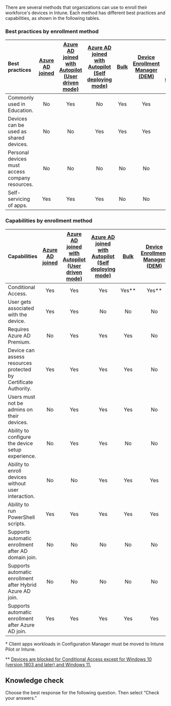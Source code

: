 There are several methods that organizations can use to enroll their workforce's devices in Intune. Each method has different best practices and capabilities, as shown in the following tables.

### Best practices by enrollment method

| **Best practices**                              | **[Azure AD joined](/mem/intune/enrollment/windows-enroll#enable-windows-automatic-enrollment?azure-portal=true)** | **[Azure AD joined with Autopilot (User driven mode)](/mem/autopilot/enrollment-autopilot?azure-portal=true)** | **[Azure AD joined with Autopilot (Self deploying mode)](/mem/autopilot/enrollment-autopilot?azure-portal=true)** | **[Bulk](/mem/intune/enrollment/windows-bulk-enroll?azure-portal=true)** | **[Device Enrollment Manager (DEM)](/mem/intune/enrollment/device-enrollment-manager-enroll?azure-portal=true)** | **[Bring Your Own Device (BYOD)](/mem/intune/enrollment/device-enrollment#personal-devices?azure-portal=true)** | **[Group Policy Object (GPO)](/windows/client-management/mdm/enroll-a-windows-10-device-automatically-using-group-policy?azure-portal=true)** | **[Co-management](/configmgr/core/clients/manage/co-management-overview?azure-portal=true)** |
|:----------------------------------------------- |:--------------------------------------------------------------------------------------------------------------------------------------------:|:----------------------------------------------------------------------------------------------------------------------------------------:|:-------------------------------------------------------------------------------------------------------------------------------------------:|:--------------------------------------------------------------------------------------------------:|:------------------------------------------------------------------------------------------------------------------------------------------:|:-----------------------------------------------------------------------------------------------------------------------------------------:|:-----------------------------------------------------------------------------------------------------------------------------------------------------------------------:|:----------------------------------------------------------------------------------------------------------------------:|
| Commonly used in Education.                     |                                                                      No                                                                      |                                                                   Yes                                                                    |                                                                     No                                                                      |                                                Yes                                                 |                                                                    Yes                                                                     |                                                                    No                                                                     |                                                                                   No                                                                                    |                                                           No                                                           |
| Devices can be used as shared devices.          |                                                                      No                                                                      |                                                                    No                                                                    |                                                                     Yes                                                                     |                                                Yes                                                 |                                                                    Yes                                                                     |                                                                    No                                                                     |                                                                                   No                                                                                    |                                                           No                                                           |
| Personal devices must access company resources. |                                                                      No                                                                      |                                                                    No                                                                    |                                                                     No                                                                      |                                                 No                                                 |                                                                     No                                                                     |                                                                    Yes                                                                    |                                                                                   No                                                                                    |                                                           No                                                           |
| Self-servicing of apps.                         |                                                                     Yes                                                                      |                                                                   Yes                                                                    |                                                                     Yes                                                                     |                                                 No                                                 |                                                                     No                                                                     |                                                                    Yes                                                                    |                                                                                   Yes                                                                                   |                                                          Yes                                                           |

### Capabilities by enrollment method

| **Capabilities**                                                | **[Azure AD joined](/mem/intune/enrollment/windows-enroll#enable-windows-automatic-enrollment?azure-portal=true)** | **[Azure AD joined with Autopilot (User driven mode)](/mem/autopilot/enrollment-autopilot?azure-portal=true)** | **[Azure AD joined with Autopilot (Self deploying mode)](/mem/autopilot/enrollment-autopilot?azure-portal=true)** | **[Bulk](/mem/intune/enrollment/windows-bulk-enroll?azure-portal=true)** | **[Device Enrollment Manager (DEM)](/mem/intune/enrollment/device-enrollment-manager-enroll?azure-portal=true)** | **[Bring Your Own Device (BYOD)](/mem/intune/enrollment/device-enrollment#personal-devices?azure-portal=true)** | **[Group Policy Object (GPO)](/windows/client-management/mdm/enroll-a-windows-10-device-automatically-using-group-policy?azure-portal=true)** | **[Co-management](/configmgr/core/clients/manage/co-management-overview?azure-portal=true)** |
|:--------------------------------------------------------------- |:--------------------------------------------------------------------------------------------------------------------------------------------:|:----------------------------------------------------------------------------------------------------------------------------------------:|:-------------------------------------------------------------------------------------------------------------------------------------------:|:--------------------------------------------------------------------------------------------------:|:------------------------------------------------------------------------------------------------------------------------------------------:|:-----------------------------------------------------------------------------------------------------------------------------------------:|:-----------------------------------------------------------------------------------------------------------------------------------------------------------------------:|:----------------------------------------------------------------------------------------------------------------------:|
| Conditional Access.                                             |                                                                     Yes                                                                      |                                                                   Yes                                                                    |                                                                     Yes                                                                     |                                              Yes\*\*                                               |                                                                  Yes\*\*                                                                   |                                                                    Yes                                                                    |                                                                                   Yes                                                                                   |                                                          Yes                                                           |
| User gets associated with the device.                           |                                                                     Yes                                                                      |                                                                   Yes                                                                    |                                                                     No                                                                      |                                                 No                                                 |                                                                     No                                                                     |                                                                    Yes                                                                    |                                                                                   Yes                                                                                   |                                                          Yes                                                           |
| Requires Azure AD Premium.                                      |                                                                      No                                                                      |                                                                   Yes                                                                    |                                                                     Yes                                                                     |                                                Yes                                                 |                                                                     No                                                                     |                                                                    No                                                                     |                                                                                   Yes                                                                                   |                                                          Yes                                                           |
| Device can assess resources protected by Certificate Authority. |                                                                     Yes                                                                      |                                                                   Yes                                                                    |                                                                     Yes                                                                     |                                                Yes                                                 |                                                                     No                                                                     |                                                                    Yes                                                                    |                                                                                   Yes                                                                                   |                                                          Yes                                                           |
| Users must not be admins on their devices.                      |                                                                      No                                                                      |                                                                   Yes                                                                    |                                                                     Yes                                                                     |                                                Yes                                                 |                                                                     No                                                                     |                                                                    No                                                                     |                                                                                   No                                                                                    |                                                           No                                                           |
| Ability to configure the device setup experience.               |                                                                      No                                                                      |                                                                   Yes                                                                    |                                                                     Yes                                                                     |                                                 No                                                 |                                                                     No                                                                     |                                                                    No                                                                     |                                                                                   No                                                                                    |                                                           No                                                           |
| Ability to enroll devices without user interaction.             |                                                                      No                                                                      |                                                                    No                                                                    |                                                                     Yes                                                                     |                                                Yes                                                 |                                                                    Yes                                                                     |                                                                    No                                                                     |                                                                                   Yes                                                                                   |                                                          Yes                                                           |
| Ability to run PowerShell scripts.                              |                                                                     Yes                                                                      |                                                                   Yes                                                                    |                                                                     Yes                                                                     |                                                Yes                                                 |                                                                    Yes                                                                     |                                                                    No                                                                     |                                                                                   Yes                                                                                   |                                                         Yes\*                                                          |
| Supports automatic enrollment after AD domain join.             |                                                                      No                                                                      |                                                                    No                                                                    |                                                                     No                                                                      |                                                 No                                                 |                                                                     No                                                                     |                                                                    No                                                                     |                                                                                   Yes                                                                                   |                                                          Yes                                                           |
| Supports automatic enrollment after Hybrid Azure AD join.       |                                                                      No                                                                      |                                                                    No                                                                    |                                                                     No                                                                      |                                                 No                                                 |                                                                     No                                                                     |                                                                    No                                                                     |                                                                                   Yes                                                                                   |                                                          Yes                                                           |
| Supports automatic enrollment after Azure AD join.              |                                                                     Yes                                                                      |                                                                   Yes                                                                    |                                                                     Yes                                                                     |                                                Yes                                                 |                                                                    Yes                                                                     |                                                                    Yes                                                                    |                                                                                   No                                                                                    |                                                           No                                                           |

\* Client apps workloads in Configuration Manager must be moved to Intune Pilot or Intune.

\*\* [Devices are blocked for Conditional Access except for Windows 10 (version 1803 and later) and Windows 11.](/mem/intune/enrollment/device-enrollment-manager-enroll?azure-portal=true)

## Knowledge check

Choose the best response for the following question. Then select “Check your answers.”